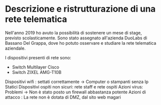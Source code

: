 # Descrizione e ristrutturazione di una rete telematica

Nell'anno 2019 ho avuto la possibilità di sostenere un mese di stage, previsto scolasticamente. 
Sono stato assegnato all'azienda DuoLabs di Bassano Del Grappa, dove ho potuto osservare e studiare la rete telematica aziendale.

I dispositivi presenti di rete sono:
- Switch Multilayer Cisco
- Switch ZIXEL AMG-T10B

Dispositivi wifi : settati correttamente -> Computer o stampanti senza Ip Statici
Dispositivi ospiti non sicuri: rete staff e rete ospiti
Azioni virus: Problemi -> Non è stato posto un firewall abbastanza potente
Azioni di attacco : La rete non è dotata di DMZ, dal sito web magari
<!--stackedit_data:
eyJoaXN0b3J5IjpbLTg1NDE0NjExMCwtMTg4ODcxOTkyMiwtMT
k1MTA5NTQ1MCwtMTQxNDg0Nzc1NiwyMDkxMjMwMTI5LC0yMDg4
NzQ2NjEyXX0=
-->